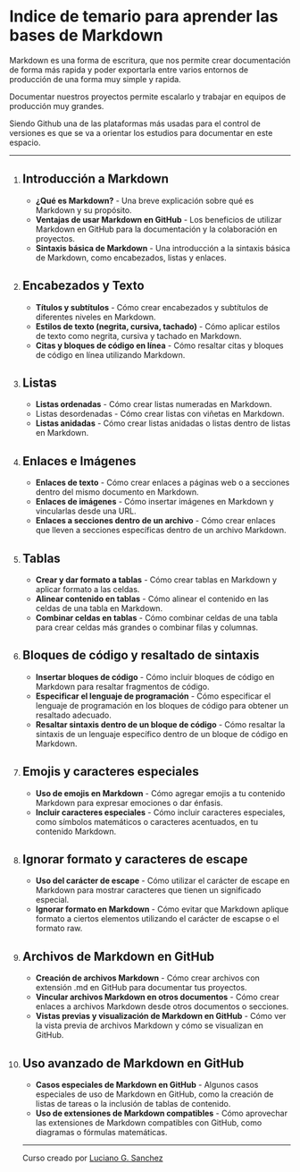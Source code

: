 # Indice de temario para aprender las bases de Markdown

Markdown es una forma de escritura, que nos permite crear documentación de forma más rapida y poder exportarla entre varios entornos de producción de una forma muy simple y rapida.

Documentar nuestros proyectos permite escalarlo y trabajar en equipos de producción muy grandes.

Siendo Github una de las plataformas más usadas para el control de versiones es que se va a orientar los estudios para documentar en este espacio.

<hr>

1. ## Introducción a Markdown
   - **¿Qué es Markdown?** - Una breve explicación sobre qué es Markdown y su propósito.
   - **Ventajas de usar Markdown en GitHub** - Los beneficios de utilizar Markdown en GitHub para la documentación y la colaboración en proyectos.
   - **Sintaxis básica de Markdown** - Una introducción a la sintaxis básica de Markdown, como encabezados, listas y enlaces.

2. ## Encabezados y Texto
   - **Títulos y subtítulos** - Cómo crear encabezados y subtítulos de diferentes niveles en Markdown.
   - **Estilos de texto (negrita, cursiva, tachado)** - Cómo aplicar estilos de texto como negrita, cursiva y tachado en Markdown.
   - **Citas y bloques de código en línea** - Cómo resaltar citas y bloques de código en línea utilizando Markdown.

3. ## Listas
   - **Listas ordenadas** - Cómo crear listas numeradas en Markdown.
   - Listas desordenadas - Cómo crear listas con viñetas en Markdown.
   - **Listas anidadas** - Cómo crear listas anidadas o listas dentro de listas en Markdown.

4. ## Enlaces e Imágenes
   - **Enlaces de texto** - Cómo crear enlaces a páginas web o a secciones dentro del mismo documento en Markdown.
   - **Enlaces de imágenes** - Cómo insertar imágenes en Markdown y vincularlas desde una URL.
   - **Enlaces a secciones dentro de un archivo** - Cómo crear enlaces que lleven a secciones específicas dentro de un archivo Markdown.

5. ## Tablas
   - **Crear y dar formato a tablas** - Cómo crear tablas en Markdown y aplicar formato a las celdas.
   - **Alinear contenido en tablas** - Cómo alinear el contenido en las celdas de una tabla en Markdown.
   - **Combinar celdas en tablas** - Cómo combinar celdas de una tabla para crear celdas más grandes o combinar filas y columnas.

6. ## Bloques de código y resaltado de sintaxis
   - **Insertar bloques de código** - Cómo incluir bloques de código en Markdown para resaltar fragmentos de código.
   - **Especificar el lenguaje de programación** - Cómo especificar el lenguaje de programación en los bloques de código para obtener un resaltado adecuado.
   - **Resaltar sintaxis dentro de un bloque de código** - Cómo resaltar la sintaxis de un lenguaje específico dentro de un bloque de código en Markdown.

7. ## Emojis y caracteres especiales
   - **Uso de emojis en Markdown** - Cómo agregar emojis a tu contenido Markdown para expresar emociones o dar énfasis.
   - **Incluir caracteres especiales** - Cómo incluir caracteres especiales, como símbolos matemáticos o caracteres acentuados, en tu contenido Markdown.

8. ## Ignorar formato y caracteres de escape
   - **Uso del carácter de escape** - Cómo utilizar el carácter de escape en Markdown para mostrar caracteres que tienen un significado especial.
   - **Ignorar formato en Markdown** - Cómo evitar que Markdown aplique formato a ciertos elementos utilizando el carácter de escapse o el formato raw.

9. ## Archivos de Markdown en GitHub
   - **Creación de archivos Markdown** - Cómo crear archivos con extensión .md en GitHub para documentar tus proyectos.
   - **Vincular archivos Markdown en otros documentos** - Cómo crear enlaces a archivos Markdown desde otros documentos o secciones.
   - **Vistas previas y visualización de Markdown en GitHub** - Cómo ver la vista previa de archivos Markdown y cómo se visualizan en GitHub.

10. ## Uso avanzado de Markdown en GitHub
    - **Casos especiales de Markdown en GitHub** - Algunos casos especiales de uso de Markdown en GitHub, como la creación de listas de tareas o la inclusión de tablas de contenido.
    - **Uso de extensiones de Markdown compatibles** - Cómo aprovechar las extensiones de Markdown compatibles con GitHub, como diagramas o fórmulas matemáticas.

    <hr>
    
    Curso creado por [Luciano G. Sanchez](https://ckdyd.net/) 
